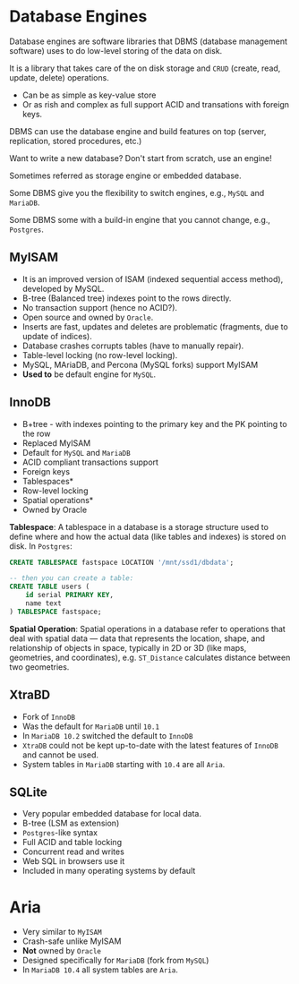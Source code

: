 # Database Engines

Database engines are software libraries that DBMS (database management software) uses to do low-level storing of the data on disk.

It is a library that takes care of the on disk storage and `CRUD` (create, read, update, delete) operations.
- Can be as simple as key-value store
- Or as rish and complex as full support ACID and transations with foreign keys.

DBMS can use the database engine and build features on top (server, replication, stored procedures, etc.)

Want to write a new database? Don't start from scratch, use an engine!

Sometimes referred as storage engine or embedded database.

Some DBMS give you the flexibility to switch engines, e.g., `MySQL` and `MariaDB`.

Some DBMS some with a build-in engine that you cannot change, e.g., `Postgres`.

## MyISAM

- It is an improved version of ISAM (indexed sequential access method), developed by MySQL.
- B-tree (Balanced tree) indexes point to the rows directly.
- No transaction support (hence no ACID?).
- Open source and owned by `Oracle`.
- Inserts are fast, updates and deletes are problematic (fragments, due to update of indices).
- Database crashes corrupts tables (have to manually repair).
- Table-level locking (no row-level locking).
- MySQL, MAriaDB, and Percona (MySQL forks) support MyISAM
- **Used to** be default engine for `MySQL`.

## InnoDB

- B+tree - with indexes pointing to the primary key and the PK pointing to the row
- Replaced MyISAM
- Default for `MySQL` and `MariaDB`
- ACID compliant transactions support
- Foreign keys
- Tablespaces*
- Row-level locking
- Spatial operations*
- Owned by Oracle

**Tablespace**: A tablespace in a database is a storage structure used to define where and how the actual data (like tables and indexes) is stored on disk. In `Postgres`:

```sql
CREATE TABLESPACE fastspace LOCATION '/mnt/ssd1/dbdata';

-- then you can create a table:
CREATE TABLE users (
    id serial PRIMARY KEY,
    name text
) TABLESPACE fastspace;
```

**Spatial Operation**: Spatial operations in a database refer to operations that deal with spatial data — data that represents the location, shape, and relationship of objects in space, typically in 2D or 3D (like maps, geometries, and coordinates), e.g. `ST_Distance` calculates distance between two geometries.

## XtraBD

- Fork of `InnoDB`
- Was the default for `MariaDB` until `10.1`
- In `MariaDB 10.2` switched the default to `InnoDB`
- `XtraDB` could not be kept up-to-date with the latest features of `InnoDB` and cannot be used.
- System tables in `MariaDB` starting with `10.4` are all `Aria`.

## SQLite

- Very popular embedded database for local data.
- B-tree (LSM as extension)
- `Postgres`-like syntax
- Full ACID and table locking
- Concurrent read and writes
- Web SQL in browsers use it
- Included in many operating systems by default

# Aria

- Very similar to `MyISAM`
- Crash-safe unlike MyISAM
- **Not** owned by `Oracle`
- Designed specifically for `MariaDB` (fork from `MySQL`)
- In `MariaDB 10.4` all system tables are `Aria`. 
